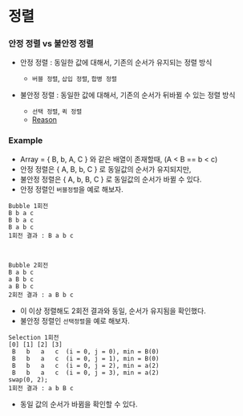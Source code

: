 # 정렬
### 안정 정렬 vs 불안정 정렬
- 안정 정렬 : 동일한 값에 대해서, 기존의 순서가 유지되는 정렬 방식
    - `버블 정렬`, `삽입 정렬`, `합병 정렬`
    
- 불안정 정렬 : 동일한 값에 대해서, 기존의 순서가 뒤바뀔 수 있는 정렬 방식
    - `선택 정렬`, `퀵 정렬`
    - [Reason](https://stackoverflow.com/questions/4601057/why-is-selection-sort-not-stable)

### Example
- Array = { B, b, A, C } 와 같은 배열이 존재할때, (A < B == b < c)
- 안정 정렬은 { A, B, b, C } 로 동일값의 순서가 유지되지만,
- 불안정 정렬은 { A, b, B, C } 로 동일값의 순서가 바뀔 수 있다.
- 안정 정렬인 `버블정렬`을 예로 해보자.

```
Bubble 1회전
B b a c
B b a c
B a b c
1회전 결과 : B a b c



Bubble 2회전
B a b c
a B b c
a B b c
2회전 결과 : a B b c
```

- 이 이상 정렬해도 2회전 결과와 동일, 순서가 유지됨을 확인했다.
- 불안정 정렬인 `선택정렬`을 예로 해보자.

```
Selection 1회전
[0] [1] [2] [3]
 B   b   a   c  (i = 0, j = 0), min = B(0)
 B   b   a   c  (i = 0, j = 1), min = B(0)
 B   b   a   c  (i = 0, j = 2), min = a(2)
 B   b   a   c  (i = 0, j = 3), min = a(2)
swap(0, 2);
1회전 결과 : a b B c
```

- 동일 값의 순서가 바뀜을 확인할 수 있다.
 
    